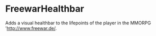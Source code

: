 # FreewarHealthbar
Adds a visual healthbar to the lifepoints of the player in the MMORPG 'http://www.freewar.de/.
